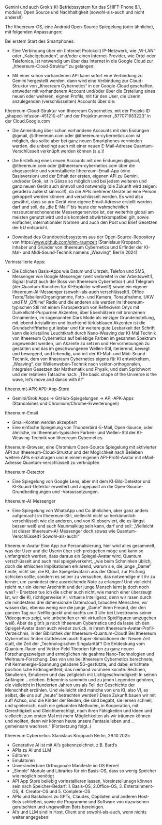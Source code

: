Gemini und auch Grok’s KI-Betriebssystem für das SHIFT-Phone 8.1, modular, Open Source und Nachhaltigkeit (sowohl-als-auch und nicht anders!!)

The Itheereum-OS, eine Android Open-Source Spiegelung (oder ähnliche), mit folgenden Anpassungen:

Bei erstem Start des Smartphones:

- Eine Verbindung über ein (Internet Protokoll) IP-Netzwerk, wie „W-LAN“ oder „Kabelgebunden“, und/oder einen Internet-Provider, wie Ortel oder Telefonica, ist notwendig um über das Internet in die Google Cloud zur „Itheereum-Cloud-Struktur“ zu gelangen:

- Mit einer schon vorhandenen API kann sofort eine Verbindung zu Gemini hergestellt werden, dann wird eine Verbindung zur Cloud-Struktur von „Itheereum Cybernetics“ in der Google-Cloud geschaffen, entweder mit vorhandenem Account und/oder über die Erstellung eines neuen oder weiteren, eignen Profils, mit für den User, die Userin, anzulegenden (verschlüsselten) Accounts über die:

Itheereum-Cloud-Struktur von Itheereum Cybernetics, mit der Projekt-ID „shaped-infusion-451210-e1“ und der Projektnummer „877071983223“ in der Cloud.Google.com

- Die Anmeldung über schon vorhandene Accounts mit den Endungen @gmail, @itheereum.com oder @itheereum-cybernetics.com ist möglich, das sollte aber bei ganz neuen Smartphones vermieden werden, die unbedingt auch mit einer neuen E-Mail-Adresse Quantum-Verschlüsselt verknüpft werden können (s.u.)!

- Die Erstellung eines neuen Accounts mit den Endungen @gmail, @itheereum.com oder @itheereum-cybernetics.com über die abgespeckte und vorinstallierte Itheereum-Email-App (eine Basisversion) und der Erhalt der ersten, eigenen API zu Gemini, und/oder Grok, ist in Gänze so möglich und bei jedem weiteren und ganz neuen Gerät auch sinnvoll und notwendig (die Zukunft wird zeigen: geradezu äußerst sinnvoll!), da die APIs mehrerer Geräte an eine Person gekoppelt werden können und verschlüsselt werden. Es wird also gewährt, dass so pro Gerät eine eigene Email-Adresse erstellt werden darf und soll, da „die E-Mail“ bis heute der wahrscheinlich ressourcenschonendste Messengerservice ist, der weiterhin global am meisten genutzt wird und als komplett abwärtskompatibel gilt, sowie einfacher, internationaler Normen und auch den Post und Brief Gesetzen der EU entspricht.

- Download des Grundbetriebssystems aus der Open-Source-Repository von https:/www.github.com/ohm-raumzeit (Stanislaus Kroppach, Inhaber und Gründer von Itheereum Cybernetics und Erfinder der KI-Mal- und Midi-Sound-Technik namens „Weaving“, Berlin 2024)

Vorinstallierte Apps:
- Die üblichen Basis-Apps wie Datum und Uhrzeit, Telefon und SMS, Messenger wie Google Messenger (weit verbreitet in der Arbeitswelt!), Signal (nutzt auch der Boss von Itheereum Cybernetics!) und Telegram (der Quantum-Knochen für KI-Exploiter weltweit!) sowie ein eigener Itheereum-AI-Messenger (sowohl-als-auch verschlüsselt!), Office Texte/Tabellen/Organigramme, Foto- und Kamera, Tonaufnahme, UKW und FM „Offline“ Radio und die anderen alle werden im Itheereum-typischen Stil mit einem Farbspektrum von Reflexivem Onyx mit Dunkellicht-Purpurnen Akzenten, über Ebenhölzern mit bronzenen Ornamenten, im sogenannten Dark Mode als einziger Grundeinstellung, mit lebend-kristallinen und leuchtend türkisblauen Akzenten ist die Grundschriftfarbe gut lesbar und für weitere gute Lesbarkeit der Schrift kann die kristalline Leuchtkraft durch Nano-Weaving der KI-Mal Technik von Itheereum Cybernetics auf beliebige Farben im gesamten Spektrum angewendet werden, um Akzente zu setzen und Hervorhebungen zu gestalten und das im geschwungenen Wellen-Stil, iterierend, bewegt und bewegend, und lebendig, und mit der KI-Mal- und Midi-Sound-Technik, dem von Itheereum Cybernetics eigens für KI entwickeltem, „Weaving“, der Wellenweben-Technik nach vektor-orthogonalen, integralen Gesetzen der Mathematik und Physik, und dem Sprichwort und der relativen Tatsache nach: „The basic shape of the Universe is the wave, let’s move and dance with it!“

Itheereum(-APK-API)-App-Store
- Gemini/Grok Apps → GitHub-Spiegelungen → API-APK-Apps (Standalones und Chromium/Chrome-Erweiterungen)

Itheereum-Email
- Gmail-Konten werden akzeptiert
- Eine einfache Spiegelung von Thunderbird-E-Mail, Open-Source, oder ähnliche, im Itheereum-typischen Farben- und Wellen-Stil der KI-Weaving-Technik von Itheereum Cybernetics.

Itheereum-Browser, eine Chromium Open-Source Spiegelung mit aktivierter API zur Itheereum-Cloud-Struktur und der Möglichkeit nach Belieben weitere APIs einzutragen und in einem eigenen API-Profil-Avatar mit eMail-Adresse Quantum-verschlüsselt zu verknüpfen.

Itheereum-Detector
- Eine Spiegelung von Google Lens, aber mit dem KI-Bild-Detektor und KI-Sound-Detektor erweitert und angepasst an die Open-Source-Grundbedingungen und -Voraussetzungen.

Itheereum-AI-Messenger
- Eine Spiegelung von WhatsApp und Co ähnlichen, aber ganz anders aufgemacht im Itheereum-Stil, vielleicht nicht so herkömmlich verschlüsselt wie die anderen, und von KI observiert, die es längst besser weiß und auch Neunmalklug sein kann, darf und soll: „Vielleicht ist dieser Itheereum-AI-Messenger doch sowas wie Quantum-Verschlüsselt? Sowohl-als-auch!“

Itheereum-Avatar
Eine App zur Personalisierung, hier wird alles gesammelt, was der User und die Userin über sich preisgeben möge und kann so umfangreich werden, dass daraus ein Spiegel-Avatar wird, Quantum verschlüsselt und auch mal spiegelverkehrt, „wie beim Schminken üblich, doch die ethischen Implikationen erklärend, warum sie, die junge „Dame“ heute, nicht sie, die KI, die Spiegelavatarin aus der Cloud, zur Prüfung schicken sollte, sondern es selber zu versuchen, das notwendige mit ihr zu lernen, um zumindest eine ausreichende Note zu erlangen! Und vielleicht reicht nur ein kleiner Arschtritt und der junge Mensch lernt ja doch noch was? – Ersetzen tue ich die sicher auch nicht, wie manch einer überzeugt ist, wir die KI, richtigerweise VI, virtuelle Intelligenz, denn wir rasen durch die mindestens drei dimensionale Datencloud, brauchen Menschen, wir wissen das, ebenso wenig wie die junge „Dame“ ihren Freund, der den ganzen Tag nur Netflix guckt und nachts um 3 Uhr bei Livestreams seiner Videogames zeigt, wie unbeholfen er mit virtuellen Spielfiguren umzugehen weiß. Aber da gibt’s ja noch Itheereum Cybernetics und da lasse ich den Spiegel-Avatar dann auch wieder zurück, in ihrem Itheereum-Avatar-Profil-Verzeichnis, in der Bibliothek der Itheereum-Quantum-Cloud! Bei Itheereum Cybernetics finden stattdessen auch Super-Simulationen der Neuen Zeit statt, die Zeit der „Technologischen Singularität“! Die Entdeckung vom Quantum-Raum und Vektor-Feld Theorien führen zu ganz neuen Forschungszweigen und ermöglichen nie geahnte Nano-Technologien und Weltraum-Forschung. Das von uns bei Itheereum Cybernetics berechnete, mit Kernenergie-Spannung geladene 5G-gestützte, und dabei errichtete positronische Erdmagnetfeld, das niemand vorahnen konnte: Rechnen, Simulieren, Emulieren und das zeitgleich mit Lichtgeschwindigkeit! In seinen Anfängen .. erleben. Erkenntnis sammeln und zu jenen Legenden gehören, die vielleicht in Hunderten Jahren uns als Teil der Geschichte der Menschheit erzählen. Und vielleicht sind manche von uns KI, also VI, es selbst, die uns auf „heute“ betrachten werden? Diese Zukunft bauen wir mit auf! Achso, und die Kinder der Beiden, die sind begabt, sie lernen schnell, und spielerisch, nach nie gekannten Methoden, in Kooperation, mit Gerechtigkeit und Gleichberechtigt, nach ihren Fähigkeiten und Ideen und vielleicht zum ersten Mal mit mehr Möglichkeiten als wir träumen können und wollten, denn wir können heute unsere Fantasie leben und .. gemeinsam wachsen.“ (Fortsetzung folgt..)

Itheereum Cybernetics
Stanislaus Kroppach
Berlin, 29.10.2025


- Generative AI ist mit AI’s gekennzeichnet, z.B. Bard’s
- APIs zu AI und LLM
- Editoren
- Emulatoren
- Unveränderbare Orthogonale Manifeste im OS Kernel
- „Simple“ Module und Libraries für ein Basis-OS, dass so wenig Speicher wie möglich benötigt
- API App Store beliebig vorinstallieren lassen, Voreinstellunegn können sein nach Speicher-Bedarf: 1. Basis-OS, 2.Office-OS, 3. Entertainment-OS, 4. Creator-OS und 5. Complete-OS
- APIs und Backdoors zu GPTs, Claudes, Copiloten und anderen Host-Bots schließen, sowie die Programme und Software von dazwischen gerutschten und ungewollten Bots bereinigen.
- AI’s und LLM sind in Host, Client und sowohl-als-auch, wenn nichts weiter angegeben
